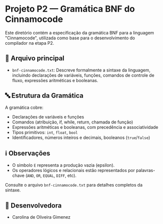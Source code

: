 # Projeto P2 — Gramática BNF do Cinnamocode

Este diretório contém a especificação da gramática BNF para a linguagem "Cinnamocode", utilizada como base para o desenvolvimento do compilador na etapa P2.

## 📁 Arquivo principal

- `bnf-cinnamocode.txt`: Descreve formalmente a sintaxe da linguagem, incluindo declarações de variáveis, funções, comandos de controle de fluxo, expressões aritméticas e booleanas.

## 🔤 Estrutura da Gramática

A gramática cobre:

- Declarações de variáveis e funções
- Comandos (atribuição, if, while, return, chamada de função)
- Expressões aritméticas e booleanas, com precedência e associatividade
- Tipos primitivos: `int`, `float`, `bool`
- Identificadores, números inteiros e decimais, booleanos (`true`/`false`)

## ℹ️ Observações

- O símbolo `E` representa a produção vazia (epsilon).
- Os operadores lógicos e relacionais estão representados por palavras-chave (`AND`, `OR`, `EQUAL`, `DIFF`, etc).

Consulte o arquivo `bnf-cinnamocode.txt` para detalhes completos da sintaxe.

## 🐧 Desenvolvedora

- Carolina de Oliveira Gimenez